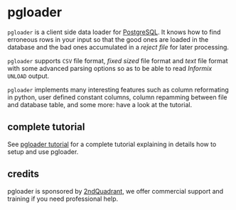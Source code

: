 # pgloader

`pgloader` is a client side data loader for
[PostgreSQL](http://www.postgresql.org/). It knows how to find erroneous
rows in your input so that the good ones are loaded in the database and the
bad ones accumulated in a *reject file* for later processing.

`pgloader` supports `CSV` file format, *fixed sized* file format and *text*
file format with some advanced parsing options so as to be able to read
*Informix* `UNLOAD` output.

`pgloader` implements many interesting features such as column reformating
in python, user defined constant columns, column repamming between file and
database table, and some more: have a look at the tutorial.

## complete tutorial

See [pgloader tutorial](http://tapoueh.org/pgsql/pgloader.html) for a
complete tutorial explaining in details how to setup and use pgloader.

## credits

pgloader is sponsored by [2ndQuadrant](http://www.2ndquadrant.com/), we
offer commercial support and training if you need professional help.
